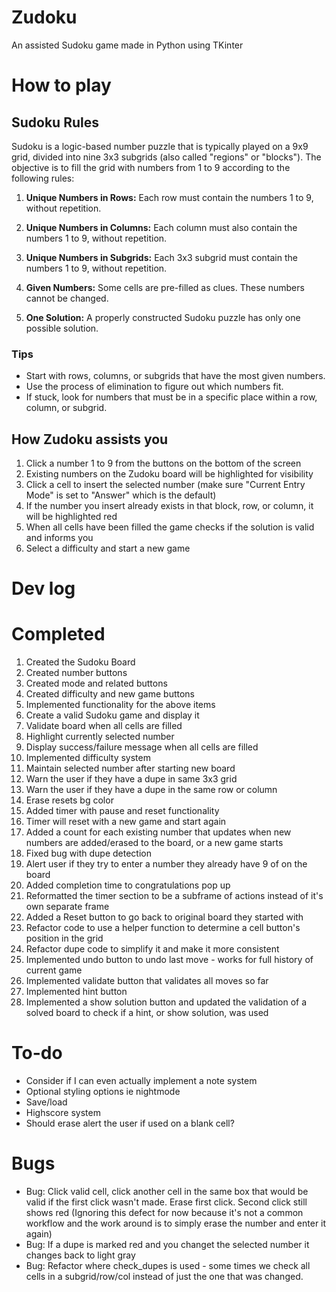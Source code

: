 # Zudoku
An assisted Sudoku game made in Python using TKinter

# How to play
## Sudoku Rules

Sudoku is a logic-based number puzzle that is typically played on a 9x9 grid, divided into nine 3x3 subgrids (also called "regions" or "blocks"). The objective is to fill the grid with numbers from 1 to 9 according to the following rules:

1. **Unique Numbers in Rows:** Each row must contain the numbers 1 to 9, without repetition.

2. **Unique Numbers in Columns:** Each column must also contain the numbers 1 to 9, without repetition.

3. **Unique Numbers in Subgrids:** Each 3x3 subgrid must contain the numbers 1 to 9, without repetition.

4. **Given Numbers:** Some cells are pre-filled as clues. These numbers cannot be changed.

5. **One Solution:** A properly constructed Sudoku puzzle has only one possible solution.

### Tips
- Start with rows, columns, or subgrids that have the most given numbers.
- Use the process of elimination to figure out which numbers fit.
- If stuck, look for numbers that must be in a specific place within a row, column, or subgrid.

## How Zudoku assists you
1. Click a number 1 to 9 from the buttons on the bottom of the screen
2. Existing numbers on the Zudoku board will be highlighted for visibility
3. Click a cell to insert the selected number (make sure "Current Entry Mode" is set to "Answer" which is the default)
4. If the number you insert already exists in that block, row, or column, it will be highlighted red
5. When all cells have been filled the game checks if the solution is valid and informs you
6. Select a difficulty and start a new game
 

# Dev log

# Completed
1. Created the Sudoku Board
2. Created number buttons
3. Created mode and related buttons
4. Created difficulty and new game buttons
5. Implemented functionality for the above items
6. Create a valid Sudoku game and display it
7. Validate board when all cells are filled
8. Highlight currently selected number
9. Display success/failure message when all cells are filled
10. Implemented difficulty system
11. Maintain selected number after starting new board
12. Warn the user if they have a dupe in same 3x3 grid
13. Warn the user if they have a dupe in the same row or column
14. Erase resets bg color
15. Added timer with pause and reset functionality
16. Timer will reset with a new game and start again
17. Added a count for each existing number that updates when new numbers are added/erased to the board, or a new game starts
18. Fixed bug with dupe detection
19. Alert user if they try to enter a number they already have 9 of on the board
20. Added completion time to congratulations pop up
21. Reformatted the timer section to be a subframe of actions instead of it's own separate frame
22. Added a Reset button to go back to original board they started with
23. Refactor code to use a helper function to determine a cell button's position in the grid
24. Refactor dupe code to simplify it and make it more consistent
25. Implemented undo button to undo last move - works for full history of current game
26. Implemented validate button that validates all moves so far
27. Implemented hint button
28. Implemented a show solution button and updated the validation of a solved board to check if a hint, or show solution, was used

# To-do
- Consider if I can even actually implement a note system
- Optional styling options ie nightmode
- Save/load
- Highscore system
- Should erase alert the user if used on a blank cell?

# Bugs
- Bug: Click valid cell, click another cell in the same box that would be valid if the first click wasn't made. Erase first click. Second click still shows red (Ignoring this defect for now because it's not a common workflow and the work around is to simply erase the number and enter it again)
- Bug: If a dupe is marked red and you changet the selected number it changes back to light gray
- Bug: Refactor where check_dupes is used - some times we check all cells in a subgrid/row/col instead of just the one that was changed.



